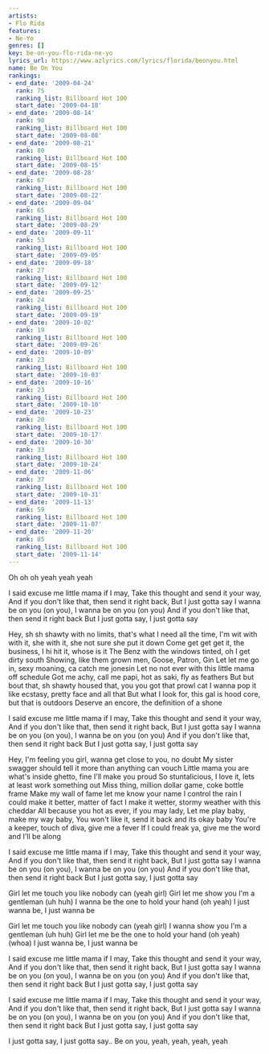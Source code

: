 ```yaml
---
artists:
- Flo Rida
features:
- Ne-Yo
genres: []
key: be-on-you-flo-rida-ne-yo
lyrics_url: https://www.azlyrics.com/lyrics/florida/beonyou.html
name: Be On You
rankings:
- end_date: '2009-04-24'
  rank: 75
  ranking_list: Billboard Hot 100
  start_date: '2009-04-18'
- end_date: '2009-08-14'
  rank: 90
  ranking_list: Billboard Hot 100
  start_date: '2009-08-08'
- end_date: '2009-08-21'
  rank: 80
  ranking_list: Billboard Hot 100
  start_date: '2009-08-15'
- end_date: '2009-08-28'
  rank: 67
  ranking_list: Billboard Hot 100
  start_date: '2009-08-22'
- end_date: '2009-09-04'
  rank: 65
  ranking_list: Billboard Hot 100
  start_date: '2009-08-29'
- end_date: '2009-09-11'
  rank: 53
  ranking_list: Billboard Hot 100
  start_date: '2009-09-05'
- end_date: '2009-09-18'
  rank: 27
  ranking_list: Billboard Hot 100
  start_date: '2009-09-12'
- end_date: '2009-09-25'
  rank: 24
  ranking_list: Billboard Hot 100
  start_date: '2009-09-19'
- end_date: '2009-10-02'
  rank: 19
  ranking_list: Billboard Hot 100
  start_date: '2009-09-26'
- end_date: '2009-10-09'
  rank: 23
  ranking_list: Billboard Hot 100
  start_date: '2009-10-03'
- end_date: '2009-10-16'
  rank: 23
  ranking_list: Billboard Hot 100
  start_date: '2009-10-10'
- end_date: '2009-10-23'
  rank: 20
  ranking_list: Billboard Hot 100
  start_date: '2009-10-17'
- end_date: '2009-10-30'
  rank: 33
  ranking_list: Billboard Hot 100
  start_date: '2009-10-24'
- end_date: '2009-11-06'
  rank: 37
  ranking_list: Billboard Hot 100
  start_date: '2009-10-31'
- end_date: '2009-11-13'
  rank: 59
  ranking_list: Billboard Hot 100
  start_date: '2009-11-07'
- end_date: '2009-11-20'
  rank: 85
  ranking_list: Billboard Hot 100
  start_date: '2009-11-14'
---
```



Oh oh oh yeah yeah yeah


I said excuse me little mama if I may,
Take this thought and send it your way,
And if you don't like that, then send it right back,
But I just gotta say
I wanna be on you (on you), I wanna be on you (on you)
And if you don't like that, then send it right back
But I just gotta say, I just gotta say


Hey, sh sh shawty with no limits, that's what I need all the time,
I'm wit with with it, she with it, she not sure she put it down
Come get get get it, the business, I hi hit it, whose is it
The Benz with the windows tinted, oh I get dirty south
Showing, like them grown men, Goose, Patron, Gin
Let let me go in, sexy moaning, ca catch me jonesin
Let no not ever with this little mama off schedule
Got me achy, call me papi, hot as saki, fly as feathers
But but bout that, sh shawty housed that, you you got that prowl cat
I wanna pop it like ecstasy, pretty face and all that
But what I look for, this gal is hood core, but that is outdoors
Deserve an encore, the definition of a shone


I said excuse me little mama if I may,
Take this thought and send it your way,
And if you don't like that, then send it right back,
But I just gotta say
I wanna be on you (on you), I wanna be on you (on you)
And if you don't like that, then send it right back
But I just gotta say, I just gotta say


Hey, I'm feeling you girl, wanna get close to you, no doubt
My sister swagger should tell it more than anything can vouch
Little mama you are what's inside ghetto, fine I'll make you proud
So stuntalicious, I love it, lets at least work something out
Miss thing, million dollar game, coke bottle frame
Make my wall of fame let me know your name
I control the rain I could make it better, matter of fact
I make it wetter, stormy weather with this cheddar
All because you hot as ever, if you may lady,
Let me play baby, make my way baby,
You won't like it, send it back and its okay baby
You're a keeper, touch of diva, give me a fever
If I could freak ya, give me the word and I'll be along


I said excuse me little mama if I may,
Take this thought and send it your way,
And if you don't like that, then send it right back,
But I just gotta say
I wanna be on you (on you), I wanna be on you (on you)
And if you don't like that, then send it right back
But I just gotta say, I just gotta say


Girl let me touch you like nobody can (yeah girl)
Girl let me show you I'm a gentleman (uh huh)
I wanna be the one to hold your hand (oh yeah)
I just wanna be, I just wanna be

Girl let me touch you like nobody can (yeah girl)
I wanna show you I'm a gentleman (uh huh)
Girl let me be the one to hold your hand (oh yeah) (whoa)
I just wanna be, I just wanna be


I said excuse me little mama if I may,
Take this thought and send it your way,
And if you don't like that, then send it right back,
But I just gotta say
I wanna be on you (on you), I wanna be on you (on you)
And if you don't like that, then send it right back
But I just gotta say, I just gotta say

I said excuse me little mama if I may,
Take this thought and send it your way,
And if you don't like that, then send it right back,
But I just gotta say
I wanna be on you (on you), I wanna be on you (on you)
And if you don't like that, then send it right back
But I just gotta say, I just gotta say

I just gotta say, I just gotta say..
Be on you, yeah, yeah, yeah, yeah



